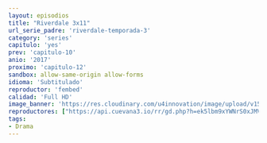```yaml
---
layout: episodios
title: "Riverdale 3x11"
url_serie_padre: 'riverdale-temporada-3'
category: 'series'
capitulo: 'yes'
prev: 'capitulo-10'
anio: '2017'
proximo: 'capitulo-12'
sandbox: allow-same-origin allow-forms
idioma: 'Subtitulado'
reproductor: 'fembed'
calidad: 'Full HD'
image_banner: 'https://res.cloudinary.com/u4innovation/image/upload/v1565152608/maxresdefault-min_vy9nnj.jpg'
reproductores: ["https://api.cuevana3.io/rr/gd.php?h=ek5lbm9xYWNrS0xJMVp5b21KREk0dFBLbjVkaHhkRGdrOG1jbnBpUnhhS1YzWjk3ZWR5c3ByM1JkSHV0M01DMzA1dW5nYU8wMHNhb3lZYVdwcEt0dWMrU3FadVkyUT09"]
tags:
- Drama
---
```











